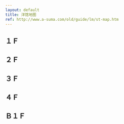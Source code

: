 ```yaml
---
layout: default
title: 洋馆地图
ref: http://www.a-suma.com/old/guide/lm/st-map.htm
---
```

## １Ｆ
<div class="mapFull" data-image="./images/map-1F.png" data-width="604" data-height="454">
    <div class="map" data-x="4" data-y="4" data-width="88" data-height="148" data-name-chs="墓地"></div>
    <div class="map" data-x="94" data-y="4" data-width="506" data-height="48" data-name-chs="后院·井下"></div>
    <div class="map" data-x="94" data-y="54" data-width="52" data-height="58" data-name-chs="浴室"></div>
    <div class="map" data-x="198" data-y="54" data-width="190" data-height="58" data-name-chs="音乐室"></div>
    <div class="map" data-x="390" data-y="54" data-width="210" data-height="58" data-name-chs="健身房"></div>
    <div class="map" data-x="94" data-y="114" data-width="52" data-height="38" data-name-chs="卫生间"></div>
    <div class="map" data-x="4" data-y="154" data-width="88" data-height="108" data-name-chs="后屋空地"></div>
    <div class="map" data-x="94" data-y="154" data-width="126" data-height="108" data-name-chs="娱乐室"></div>
    <div class="map" data-x="222" data-y="154" data-width="116" data-height="108" data-name-chs="放映室"></div>
    <div class="map" data-x="390" data-y="154" data-width="210" data-height="58" data-name-chs="仓库"></div>
    <div class="map" data-x="390" data-y="214" data-width="210" data-height="124" data-name-chs="舞厅"></div>
    <div class="map" data-x="4" data-y="264" data-width="150" data-height="74" data-name-chs="厨房"></div>
    <div class="map" data-x="156" data-y="264" data-width="182" data-height="74" data-name-chs="餐厅"></div>
    <div class="map" data-x="4" data-y="340" data-width="88" data-height="46" data-name-chs="洗衣房"></div>
    <div class="map" data-x="4" data-y="388" data-width="88" data-height="62" data-name-chs="休息室"></div>
    <div class="map" data-x="94" data-y="388" data-width="116" data-height="62" data-name-chs="隐藏房间"></div>
    <div class="map" data-x="340" data-y="388" data-width="134" data-height="62" data-name-chs="占卜房间"></div>
    <div class="map" data-x="476" data-y="388" data-width="124" data-height="62" data-name-chs="镜之房间"></div>
</div>

## ２Ｆ
<div class="mapFull" data-image="./images/map-2F.png" data-width="604" data-height="404">
    <div class="map" data-x="94" data-y="4" data-width="52" data-height="58" data-name-chs="浴室"></div>
    <div class="map" data-x="198" data-y="4" data-width="190" data-height="58" data-name-chs="祖父母的房间"></div>
    <div class="map" data-x="390" data-y="4" data-width="210" data-height="58" data-name-chs="茶室"></div>
    <div class="map" data-x="94" data-y="64" data-width="52" data-height="38" data-name-chs="卫生间"></div>
    <div class="map" data-x="94" data-y="104" data-width="116" data-height="58" data-name-chs="壁橱"></div>
    <div class="map" data-x="212" data-y="104" data-width="126" data-height="58" data-name-chs="休息室"></div>
    <div class="map" data-x="390" data-y="104" data-width="104" data-height="58" data-name-chs="回忆房间"></div>
    <div class="map" data-x="496" data-y="104" data-width="104" data-height="58" data-name-chs="幻想房间"></div>
    <div class="map" data-x="4" data-y="164" data-width="88" data-height="124" data-name-chs="父母卧室"></div>
    <div class="map" data-x="94" data-y="164" data-width="116" data-height="124" data-name-chs="书房"></div>
    <div class="map" data-x="212" data-y="164" data-width="126" data-height="124" data-name-chs="客厅"></div>
    <div class="map" data-x="390" data-y="164" data-width="210" data-height="124" data-name-chs="不开放之间"></div>
    <div class="map" data-x="4" data-y="338" data-width="88" data-height="62" data-name-chs="婴儿房间"></div>
    <div class="map" data-x="94" data-y="338" data-width="116" data-height="62" data-name-chs="儿童房间"></div>
    <div class="map" data-x="340" data-y="338" data-width="134" data-height="62" data-name-chs="访客室"></div>
    <div class="map" data-x="476" data-y="338" data-width="124" data-height="62" data-name-chs="访客卧室"></div>
    <div class="map" data-x="212" data-y="356" data-width="126" data-height="44" data-name-chs="入口"></div>
</div>

## ３Ｆ
<div class="mapFull" data-image="./images/map-3F.png" data-width="604" data-height="384">
    <div class="map" data-x="82" data-y="4" data-width="518" data-height="158" data-name-chs="阳台"></div>
    <div class="map" data-x="4" data-y="164" data-width="118" data-height="106" data-name-chs="陶瓷作坊"></div>
    <div class="map" data-x="166" data-y="164" data-width="216" data-height="106" data-name-chs="机关房间"></div>
    <div class="map" data-x="426" data-y="164" data-width="174" data-height="106" data-name-chs="画室"></div>
    <div class="map" data-x="4" data-y="272" data-width="118" data-height="108" data-name-chs="盔甲房间"></div>
    <div class="map" data-x="166" data-y="272" data-width="216" data-height="108" data-name-chs="电话房间"></div>
    <div class="map" data-x="426" data-y="312" data-width="174" data-height="68" data-name-chs="展示房间"></div>
</div>

## ４Ｆ
<div class="mapFull" data-image="./images/map-4F.png" data-width="400" data-height="300">
    <div class="map" data-x="4" data-y="4" data-width="392" data-height="292" data-name-chs="屋顶"></div>
</div>

## Ｂ１Ｆ
<div class="mapFull" data-image="./images/map-B1F.png" data-width="306" data-height="444">
    <div class="map" data-x="94" data-y="4" data-width="116" data-height="88" data-name-chs="秘密祭坛"></div>
    <div class="map" data-x="4" data-y="220" data-width="120" data-height="88" data-name-chs="管道室"></div>
    <div class="map" data-x="180" data-y="220" data-width="122" data-height="88" data-name-chs="配电室"></div>
    <div class="map" data-x="4" data-y="310" data-width="120" data-height="130" data-name-chs="冷冻室"></div>
    <div class="map" data-x="180" data-y="350" data-width="122" data-height="90" data-name-chs="地下仓库"></div>
</div>

<script>
$(function () {
    $(".mapFull").each(function () {
        $(this).css({
            "background-image": "url(" + this.dataset.image + ")",
            "width": this.dataset.width + "px",
            "height": this.dataset.height + "px"
        }).wrap($("<div/>").addClass("mapFullBox"));
    })
    $(".map").each(function () {
        $(this).css({
            "top": this.dataset.y + "px",
            "left": this.dataset.x + "px",
            "width": this.dataset.width + "px",
            "height": this.dataset.height + "px"
        });
        $("<span/>").text(this.dataset.nameChs).appendTo($(this));
    });
});
</script>
<style>
    .mapFull {
        position: relative;
        background-size: 100% 100%;
        background-repeat: no-repeat;
        margin: 0 auto;
        color: #000;
    }

    .map {
        background: rgba(128, 128, 128, 0.5);
        position: absolute;
        display: flex;
        align-items: center;
        text-align: center;
    }
    
    .map > span {
        width: 100%;
    }
</style>
